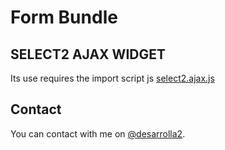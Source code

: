 # Form Bundle

## SELECT2 AJAX WIDGET

Its use requires the import script js [select2.ajax.js](Resources/public/js/select2.ajax.js)

## Contact

You can contact with me on [@desarrolla2](https://twitter.com/desarrolla2).